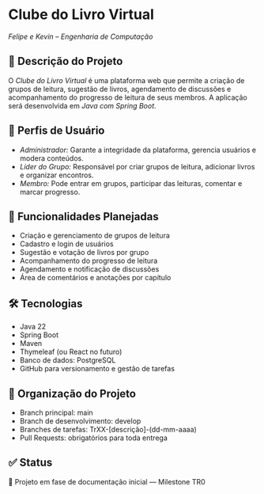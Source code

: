 # Clube do Livro Virtual

*Felipe e Kevin – Engenharia de Computação*

## 🎯 Descrição do Projeto

O *Clube do Livro Virtual* é uma plataforma web que permite a criação de grupos de leitura, sugestão de livros, agendamento de discussões e acompanhamento do progresso de leitura de seus membros. A aplicação será desenvolvida em *Java com Spring Boot*.

## 👥 Perfis de Usuário

- *Administrador:* Garante a integridade da plataforma, gerencia usuários e modera conteúdos.
- *Líder do Grupo:* Responsável por criar grupos de leitura, adicionar livros e organizar encontros.
- *Membro:* Pode entrar em grupos, participar das leituras, comentar e marcar progresso.

## 🚀 Funcionalidades Planejadas

- Criação e gerenciamento de grupos de leitura
- Cadastro e login de usuários
- Sugestão e votação de livros por grupo
- Acompanhamento do progresso de leitura
- Agendamento e notificação de discussões
- Área de comentários e anotações por capítulo

## 🛠 Tecnologias

- Java 22
- Spring Boot
- Maven
- Thymeleaf (ou React no futuro)
- Banco de dados: PostgreSQL
- GitHub para versionamento e gestão de tarefas

## 📁 Organização do Projeto

- Branch principal: main
- Branch de desenvolvimento: develop
- Branches de tarefas: TrXX-[descrição]-(dd-mm-aaaa)
- Pull Requests: obrigatórios para toda entrega

## ✅ Status

📍 Projeto em fase de documentação inicial — Milestone TR0